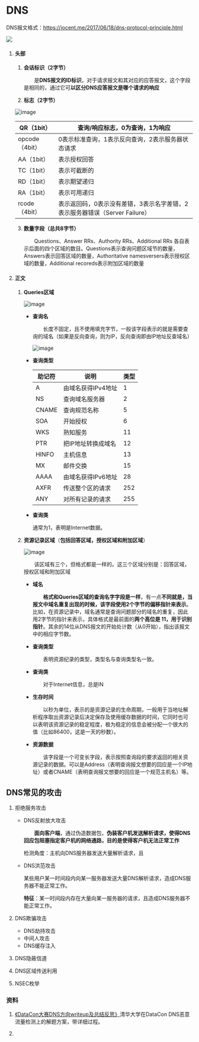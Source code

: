 # DNS

DNS报文格式：https://jocent.me/2017/06/18/dns-protocol-principle.html

![](https://github.com/AnchoretY/images/blob/master/blog/DNS%E6%8A%A5%E6%96%87%E6%95%B4%E4%BD%93%E6%A0%BC%E5%BC%8F.png?raw=true)

1. #### 头部

   1. **会话标识（2字节）**

      &emsp;&emsp;是**DNS报文的ID标识**，对于请求报文和其对应的应答报文，这个字段是相同的，通过它可**以区分DNS应答报文是哪个请求的响应**

   2. **标志（2字节）**

   ![image](https://raw.githubusercontent.com/AnchoretY/images/master/blog/image.png)

   | QR（1bit）     | 查询/响应标志，0为查询，1为响应                              |
   | -------------- | ------------------------------------------------------------ |
   | opcode（4bit） | 0表示标准查询，1表示反向查询，2表示服务器状态请求            |
   | AA（1bit）     | 表示授权回答                                                 |
   | TC（1bit）     | 表示可截断的                                                 |
   | RD（1bit）     | 表示期望递归                                                 |
   | RA（1bit）     | 表示可用递归                                                 |
   | rcode（4bit）  | 表示返回码，0表示没有差错，3表示名字差错，2表示服务器错误（Server Failure） |

   3. **数量字段（总共8字节）**

      &emsp;&emsp;Questions、Answer RRs、Authority RRs、Additional RRs 各自表示后面的四个区域的数目。Questions表示查询问题区域节的数量，Answers表示回答区域的数量，Authoritative namesversers表示授权区域的数量，Additional recoreds表示附加区域的数量

2. #### 正文

   1. **Queries区域**

      ![image](https://raw.githubusercontent.com/AnchoretY/images/master/blog/image.4w4wl9m4tb.png)

      - **查询名**

        &emsp;&emsp;长度不固定，且不使用填充字节，一般该字段表示的就是需要查询的域名（如果是反向查询，则为IP，反向查询即由IP地址反查域名）

        ![image](https://raw.githubusercontent.com/AnchoretY/images/master/blog/image.sobuceaw77p.png)

      - **查询类型**

        | 助记符 | 说明               | 类型 |
        | ------ | ------------------ | ---- |
        | A      | 由域名获得IPv4地址 | 1    |
        | NS     | 查询域名服务器     | 2    |
        | CNAME  | 查询规范名称       | 5    |
        | SOA    | 开始授权           | 6    |
        | WKS    | 熟知服务           | 11   |
        | PTR    | 把IP地址转换成域名 | 12   |
        | HINFO  | 主机信息           | 13   |
        | MX     | 邮件交换           | 15   |
        | AAAA   | 由域名获得IPv6地址 | 28   |
        | AXFR   | 传送整个区的请求   | 252  |
        | ANY    | 对所有记录的请求   | 255  |

      - **查询类**

        通常为1，表明是Internet数据。

   2. **资源记录区域**（**包括回答区域，授权区域和附加区域**）

      ![image](https://raw.githubusercontent.com/AnchoretY/images/master/blog/image.zz04rjm1a8c.png)

      &emsp;&emsp;该区域有三个，但格式都是一样的。这三个区域分别是：回答区域，授权区域和附加区域

      - **域名**

        &emsp;&emsp;**格式和Queries区域的查询名字字段是一样**，有一点**不同就是，当报文中域名重复出现的时候，该字段使用2个字节的偏移指针来表示**。比如，在资源记录中，域名通常是查询问题部分的域名的重复，因此用2字节的指针来表示，具体格式是最前面的**两个高位是 11，用于识别指针**。其余的14位从DNS报文的开始处计数（从0开始），指出该报文中的相应字节数。

      - **查询类型**

        &emsp;&emsp;表明资源纪录的类型，类型名与查询类型名一致。

      - **查询类**

        &emsp;&emsp;对于Internet信息，总是IN

      - **生存时间**

        &emsp;&emsp;以秒为单位，表示的是资源记录的生命周期，一般用于当地址解析程序取出资源记录后决定保存及使用缓存数据的时间，它同时也可以表明该资源记录的稳定程度，极为稳定的信息会被分配一个很大的值（比如86400，这是一天的秒数）。

      - **资源数据**

        &emsp;&emsp;该字段是一个可变长字段，表示按照查询段的要求返回的相关资源记录的数据。可以是Address（表明查询报文想要的回应是一个IP地址）或者CNAME（表明查询报文想要的回应是一个规范主机名）等。

## DNS常见的攻击

1. 拒绝服务攻击

   - DNS反射放大攻击

     &emsp;&emsp;**面向客户端**，通过伪造数据包，**伪装客户机发送解析请求，使得DNS回应包阻塞指定客户机的网络通路，目的是使得客户机无法正常工作**

     检测角度：主机向DNS服务器发送大量解析请求，且

   - DNS洪范攻击

     某些用户某一时间段内向某一服务器发送大量DNS解析请求，造成DNS服务器不能正常工作。

     **特征**：某一时间段内存在大量向某一服务器的请求，且造成DNS服务器不能正常工作。

2. DNS欺骗攻击

   - DNS劫持攻击
   - 中间人攻击
   - DNS缓存注入

3. DNS隐蔽信道
4. DNS区域传送利用
5. NSEC枚举









### 资料

1. [《DataCon大赛DNS方向writeup及总结反思》](https://www.anquanke.com/post/id/179680)清华大学在DataCon DNS恶意流量检测上的解题方案，带详细过程。

2. 